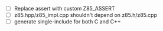 
- [ ] Replace assert with custom Z85_ASSERT
- [ ] z85.hpp/z85_impl.cpp shouldn't depend on z85.h/z85.cpp
- [ ] generate single-include for both C and C++
